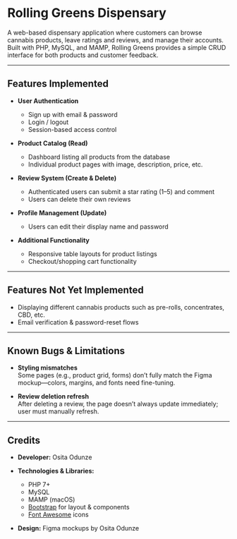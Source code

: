 # Rolling Greens Dispensary

A web-based dispensary application where customers can browse cannabis products, leave ratings and reviews, and manage their accounts. Built with PHP, MySQL, and MAMP, Rolling Greens provides a simple CRUD interface for both products and customer feedback.

---

## Features Implemented

- **User Authentication**  
  - Sign up with email & password  
  - Login / logout  
  - Session-based access control

- **Product Catalog (Read)**  
  - Dashboard listing all products from the database  
  - Individual product pages with image, description, price, etc.

- **Review System (Create & Delete)**  
  - Authenticated users can submit a star rating (1–5) and comment  
  - Users can delete their own reviews

- **Profile Management (Update)**  
  - Users can edit their display name and password

- **Additional Functionality**  
  - Responsive table layouts for product listings  
  - Checkout/shopping cart functionality

---

## Features Not Yet Implemented

- Displaying different cannabis products such as pre-rolls, concentrates, CBD, etc.  
- Email verification & password-reset flows  

---

## Known Bugs & Limitations

- **Styling mismatches**  
  Some pages (e.g., product grid, forms) don’t fully match the Figma mockup—colors, margins, and fonts need fine-tuning.

- **Review deletion refresh**  
  After deleting a review, the page doesn’t always update immediately; user must manually refresh.

---

## Credits

- **Developer:** Osita Odunze  
- **Technologies & Libraries:**  
  - PHP 7+  
  - MySQL 
  - MAMP (macOS) 
  - [Bootstrap](https://getbootstrap.com/) for layout & components  
  - [Font Awesome](https://fontawesome.com/) icons

- **Design:** Figma mockups by Osita Odunze  
